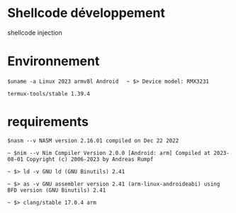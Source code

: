 # Shellcode développement 
shellcode injection 
# Environnement
  `$uname -a
Linux 2023 armv8l Android `
  ` ~ $> Device model:
  RMX3231`

`termux-tools/stable 1.39.4`

# requirements
  `$nasm --v
NASM version 2.16.01 compiled on Dec 22 2022`

  `~ $nim --v
Nim Compiler Version 2.0.0 [Android: arm]
Compiled at 2023-08-01
Copyright (c) 2006-2023 by Andreas Rumpf`

  `~ $> ld -v
GNU ld (GNU Binutils) 2.41`

  `~ $> as -v
GNU assembler version 2.41 (arm-linux-androideabi) using BFD version (GNU Binutils) 2.41`

  `~ $> clang/stable 17.0.4 arm `


